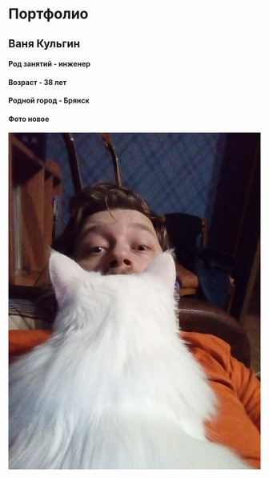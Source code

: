 # Портфолио
## Ваня Кульгин	

#### Род занятий - инженер

#### Возраст - 38 лет

#### Родной город - Брянск

#### Фото новое

![](lvj-I3Y6Fl4.jpg)
